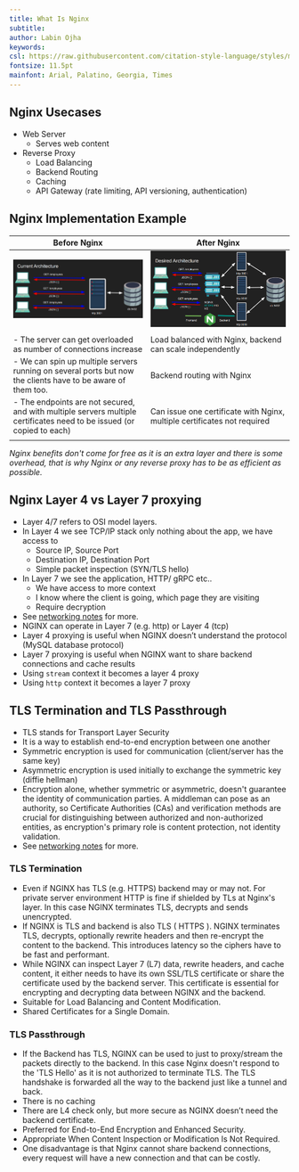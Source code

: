 ```yaml
---
title: What Is Nginx
subtitle:
author: Labin Ojha
keywords:
csl: https://raw.githubusercontent.com/citation-style-language/styles/master/ieee.csl
fontsize: 11.5pt
mainfont: Arial, Palatino, Georgia, Times
---
```


## Nginx Usecases

-   Web Server
    -   Serves web content
-   Reverse Proxy
    -   Load Balancing
    -   Backend Routing
    -   Caching
    -   API Gateway (rate limiting, API versioning, authentication)

## Nginx Implementation Example

| Before Nginx                                                                                                           | After Nginx                                                              |
| ---------------------------------------------------------------------------------------------------------------------- | ------------------------------------------------------------------------ |
| ![Before Nginx](files/what-is-nginx/before-nginx.png)                                                                  | ![After Nginx](files/what-is-nginx/after-nginx.png)                      |
|                                                                                                                        |                                                                          |
| - The server can get overloaded as number of connections increase                                                      | Load balanced with Nginx, backend can scale independently                |
| - We can spin up multiple servers running on several ports but now the clients have to be aware of them too.           | Backend routing with Nginx                                               |
| - The endpoints are not secured, and with multiple servers multiple certificates need to be issued (or copied to each) | Can issue one certificate with Nginx, multiple certificates not required |
|                                                                                                                        |                                                                          |

_Nginx benefits don't come for free as it is an extra layer and there is some overhead, that is why Nginx or any reverse proxy has to be as efficient as possible._

## Nginx Layer 4 vs Layer 7 proxying

-   Layer 4/7 refers to OSI model layers.
-   In Layer 4 we see TCP/IP stack only nothing about the app, we have access to
    -   Source IP, Source Port
    -   Destination IP, Destination Port
    -   Simple packet inspection (SYN/TLS hello)
-   In Layer 7 we see the application, HTTP/ gRPC etc..
    -   We have access to more context
    -   I know where the client is going, which page they are visiting
    -   Require decryption
-   See [networking notes](../networking/) for more.
-   NGINX can operate in Layer 7 (e.g. http) or Layer 4 (tcp)
-   Layer 4 proxying is useful when NGINX doesn’t
    understand the protocol (MySQL database protocol)
-   Layer 7 proxying is useful when NGINX want to share
    backend connections and cache results
-   Using `stream` context it becomes a layer 4 proxy
-   Using `http` context it becomes a layer 7 proxy

## TLS Termination and TLS Passthrough

-   TLS stands for Transport Layer Security
-   It is a way to establish end-to-end encryption between one another
-   Symmetric encryption is used for communication (client/server has the
    same key)
-   Asymmetric encryption is used initially to exchange the symmetric key
    (diffie hellman)
-   Encryption alone, whether symmetric or asymmetric, doesn't guarantee the identity of communication parties. A middleman can pose as an authority, so Certificate Authorities (CAs) and verification methods are crucial for distinguishing between authorized and non-authorized entities, as encryption's primary role is content protection, not identity validation.
-   See [networking notes](../networking/) for more.

### TLS Termination

-   Even if NGINX has TLS (e.g. HTTPS) backend may or may not. For private server environment HTTP is fine if shielded by TLs at Nginx's layer. In this case NGINX terminates TLS, decrypts and sends unencrypted.
-   If NGINX is TLS and backend is also TLS ( HTTPS ). NGINX terminates TLS, decrypts, optionally rewrite headers and then re-encrypt the content to the backend. This introduces latency so the ciphers have to be fast and performant.
-   While NGINX can inspect Layer 7 (L7) data, rewrite headers, and cache content, it either needs to have its own SSL/TLS certificate or share the certificate used by the backend server. This certificate is essential for encrypting and decrypting data between NGINX and the backend.
-   Suitable for Load Balancing and Content Modification.
-   Shared Certificates for a Single Domain.

### TLS Passthrough

-   If the Backend has TLS, NGINX can be used to just to proxy/stream the packets directly to the backend. In this case Nginx doesn't respond to the 'TLS Hello' as it is not authorized to terminate TLS. The TLS handshake is forwarded all the way to the backend just like a tunnel and back.
-   There is no caching
-   There are L4 check only, but more secure as NGINX doesn’t need
    the backend certificate.
-   Preferred for End-to-End Encryption and Enhanced Security.
-   Appropriate When Content Inspection or Modification Is Not Required.
-   One disadvantage is that Nginx cannot share backend connections, every request will have a new connection and that can be costly.
